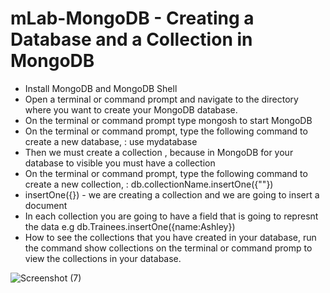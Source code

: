 # mLab-MongoDB - Creating a Database and a Collection in MongoDB

- Install MongoDB and MongoDB Shell 
- Open a terminal or command prompt and navigate to the directory where you want to create your MongoDB database.
- On the terminal or command prompt type mongosh to start MongoDB
- On the terminal or command prompt, type the following command to create a new database, : use mydatabase
- Then we must create a collection , because in MongoDB for your database to visible you must have a collection
- On the terminal or command prompt, type the following command to create a new collection, : db.collectionName.insertOne({""})
- insertOne({}) - we are creating a collection and we are going to insert a document
- In each collection you are going to have a field that is going to represnt the data e.g db.Trainees.insertOne({name:Ashley})
- How to see the collections that you have created in your database, run the command show collections on the terminal or command promp to view the collections in your database.

![Screenshot (7)](https://github.com/user-attachments/assets/f9c12a3a-5655-4174-a2bc-774e6099ef95)
